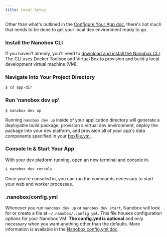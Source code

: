 ```yaml
---
title: Local Setup
---
```


Other than what's outlined in the [Configure Your App doc](/getting-started/configure-app/), there's not much that needs to be done to get your local dev environment ready to go.

### Install the Nanobox CLI
If you haven't already, you'll need to [download and install the Nanobox CLI](/getting-started/install-nanobox/). The CLI uses Docker Toolbox and Virtual Box to provision and build a local development virtual machine (VM).

### Navigate Into Your Project Directory
```shell
$ cd app-dir
```

### Run 'nanobox dev up'
```shell
$ nanobox dev up
```

Running `nanobox dev up` inside of your application directory will generate a deployable build package, provision a virtual dev environment, deploy the package into your dev platform, and provision all of your app's data components specified in your [boxfile.yml](/app-config/boxfile/).

### Console In & Start Your App
With your dev platform running, open an new terminal and console in.

```bash
$ nanobox dev console
```

Once you're consoled in, you can run the commands necessary to start your web and worker processes.

### .nanobox/config.yml
Whenever you run `nanobox dev up` or `nanobox dev start`, Nanobox will look for or create a file at `~/.nanobox/.config.yml`. This file houses configuration options for your Nanobox VM. **The config.yml is optional** and only necessary when you want anything other than the defaults. More information is available in the [Nanobox config.yml doc](/local-dev/nanobox-config-yml/).
